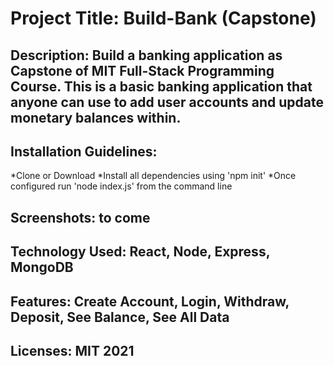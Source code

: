 # Project Title: Build-Bank (Capstone) 
## Description: Build a banking application as Capstone of MIT Full-Stack Programming Course. This is a basic banking application that anyone can use to add user accounts and update monetary balances within.
## Installation Guidelines: 
*Clone or Download
*Install all dependencies using 'npm init'
*Once configured run 'node index.js' from the command line
## Screenshots: to come
## Technology Used: React, Node, Express, MongoDB
## Features: Create Account, Login, Withdraw, Deposit, See Balance, See All Data
## Licenses: MIT 2021
